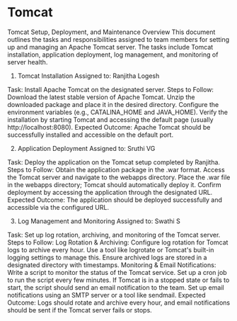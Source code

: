 # Tomcat
Tomcat Setup, Deployment, and Maintenance
Overview
This document outlines the tasks and responsibilities assigned to team members for setting up and managing an Apache Tomcat server. The tasks include Tomcat installation, application deployment, log management, and monitoring of server health.

1. Tomcat Installation
Assigned to: Ranjitha Logesh

Task: Install Apache Tomcat on the designated server.
Steps to Follow:
Download the latest stable version of Apache Tomcat.
Unzip the downloaded package and place it in the desired directory.
Configure the environment variables (e.g., CATALINA_HOME and JAVA_HOME).
Verify the installation by starting Tomcat and accessing the default page (usually http://localhost:8080).
Expected Outcome: Apache Tomcat should be successfully installed and accessible on the default port.

2. Application Deployment
Assigned to: Sruthi VG

Task: Deploy the application on the Tomcat setup completed by Ranjitha.
Steps to Follow:
Obtain the application package in the .war format.
Access the Tomcat server and navigate to the webapps directory.
Place the .war file in the webapps directory; Tomcat should automatically deploy it.
Confirm deployment by accessing the application through the designated URL.
Expected Outcome: The application should be deployed successfully and accessible via the configured URL.

3. Log Management and Monitoring
Assigned to: Swathi S

Task: Set up log rotation, archiving, and monitoring of the Tomcat server.
Steps to Follow:
Log Rotation & Archiving:
Configure log rotation for Tomcat logs to archive every hour.
Use a tool like logrotate or Tomcat's built-in logging settings to manage this.
Ensure archived logs are stored in a designated directory with timestamps.
Monitoring & Email Notifications:
Write a script to monitor the status of the Tomcat service.
Set up a cron job to run the script every few minutes.
If Tomcat is in a stopped state or fails to start, the script should send an email notification to the team.
Set up email notifications using an SMTP server or a tool like sendmail.
Expected Outcome: Logs should rotate and archive every hour, and email notifications should be sent if the Tomcat server fails or stops.
